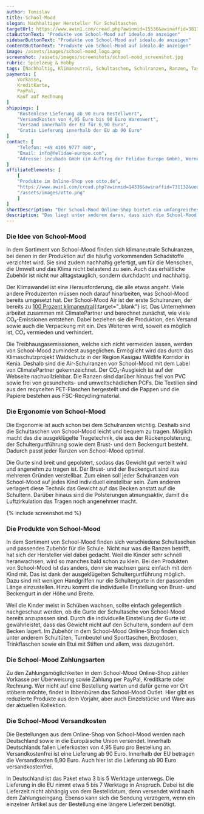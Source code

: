 ```yaml
---
author: Tomislav
title: School-Mood
slogan: Nachhaltiger Hersteller für Schultaschen
targetUrl: https://www.awin1.com/cread.php?awinmid=15536&awinaffid=381745&ued=https%3A%2F%2Fwww.idealo.de%2Fpreisvergleich%2FMainSearchProductCategory.html%3Fq%3Dschool%2Bmood
ctaButtonText: "Produkte von School-Mood auf idealo.de anzeigen"
sidebarButtonText: "Produkte von School-Mood auf idealo.de anzeigen"
contentButtonText: "Produkte von School-Mood auf idealo.de anzeigen"
image: /assets/images/school-mood_logo.png
screenshot: /assets/images/screenshots/school-mood_screenshot.jpg
rubric: Spielzeug & Hobby
tags: [Nachhaltig, Klimaneutral, Schultaschen, Schulranzen, Ranzen, Taschen]
payments: [
    Vorkasse,
    Kreditkarte,
    PayPal,
    Kauf auf Rechnung
]
shippings: [
    "Kostenlose Lieferung ab 90 Euro Bestellwert",
    "Versandkosten von 4,95 Euro bis 90 Euro Warenwert",
    "Versand innerhalb der EU für 6,90 Euro",
    "Gratis Lieferung innerhalb der EU ab 90 Euro"
]
contact: [
    "Telefon: +49 4106 9777 400",
    "Email: info@felidae-europe.com",
    "Adresse: incubado GmbH (im Auftrag der Felidae Europe GmbH), Werner-von-Siemens-Str. 3-7, 25479 Ellerau"
]
affiliateElements: [
    [
    "Produkte im Online-Shop von otto.de", 
    "https://www.awin1.com/cread.php?awinmid=14336&awinaffid=731132&ued=https%3A%2F%2Fwww.otto.de%2Fsuche%2Fschool%2520mood%2F", 
    "/assets/images/otto.png"
    ]
]
shortDescription: "Der School-Mood Online-Shop bietet ein umfangreiches Sortiment mit unterschiedlichen Schultaschen. Dadurch findet jedes Kind für sich ein schönes und vor allem ein passendes Modell."
description: "Das liegt unter anderem daran, dass sich die School-Mood Ranzen dank der unterschiedlichen Gurte individuell auf das Kind einstellen und bei Bedarf anpassen lassen. Außerdem sind die Schulranzen ergonomisch gefertigt, damit das Gewicht der Schulsachen nicht auf den Schultern lastet, sondern auf das Becken verlagert wird."
---
```


### Die Idee von School-Mood

In dem Sortiment von School-Mood finden sich klimaneutrale Schulranzen, bei denen in der Produktion auf die häufig vorkommenden Schadstoffe verzichtet wird. Sie sind zudem nachhaltig gefertigt, um für die Menschen, die Umwelt und das Klima nicht belastend zu sein. Auch das erhältliche Zubehör ist nicht nur alltagstauglich, sondern durchdacht und nachhaltig.

Der Klimawandel ist eine Herausforderung, die alle etwas angeht. Viele andere Produzenten müssen noch darauf hinarbeiten, was School-Mood bereits umgesetzt hat. Der School-Mood Air ist der erste Schulranzen, der bereits zu [100 Prozent klimaneutral](https://school-mood.com/pages/klimaneutralitat){:target="_blank"} ist. Das Unternehmen arbeitet zusammen mit ClimatePartner und berechnet zunächst, wie viele CO₂-Emissionen entstehen. Dabei beziehen sie die Produktion, den Versand sowie auch die Verpackung mit ein. Des Weiteren wird, soweit es möglich ist, CO₂ vermieden und verhindert.

Die Treibhausgasemissionen, welche sich nicht vermeiden lassen, werden von School-Mood zumindest ausgeglichen. Ermöglicht wird das durch das Klimaschutzprojekt Waldschutz in der Region Kasigau Wildlife Korridor in Kenia. Deshalb sind die Air-Schulranzen von School-Mood mit dem Label von ClimatePartner gekennzeichnet. Der CO₂-Ausgleich ist auf der Webseite nachvollziehbar. Die Ranzen sind darüber hinaus frei von PVC sowie frei von gesundheits- und umweltschädlichen PCFs. Die Textilien sind aus den recycelten PET-Flaschen hergestellt und die Pappen und die Papiere bestehen aus FSC-Recyclingmaterial.

### Die Ergonomie von School-Mood

Die Ergonomie ist auch schon bei dem Schulranzen wichtig. Deshalb sind die Schultaschen von School-Mood leicht und bequem zu tragen. Möglich macht das die ausgeklügelte Tragetechnik, die aus der Rückenpolsterung, der Schultergurtführung sowie dem Brust- und dem Beckengurt besteht. Dadurch passt jeder Ranzen von School-Mood optimal.

Die Gurte sind breit und gepolstert, sodass das Gewicht gut verteilt wird und angenehm zu tragen ist. Der Brust- und der Beckengurt sind aus mehreren Gründen verstellbar. Zum einen soll jeder Schulranzen von School-Mood auf jedes Kind individuell einstellbar sein. Zum anderen verlagert diese Technik das Gewicht auf das Becken anstatt auf die Schultern. Darüber hinaus sind die Polsterungen atmungsaktiv, damit die Luftzirkulation das Tragen noch angenehmer macht.

{% include screenshot.md %}

### Die Produkte von School-Mood

In dem Sortiment von School-Mood finden sich verschiedene Schultaschen und passendes Zubehör für die Schule. Nicht nur was die Ranzen betrifft, hat sich der Hersteller viel dabei gedacht. Weil die Kinder sehr schnell heranwachsen, wird so manches bald schon zu klein. Bei den Produkten von School-Mood ist das anders, denn sie wachsen ganz einfach mit dem Kind mit. Das ist dank der ausgeklügelten Schultergurtführung möglich. Dazu sind mit wenigen Handgriffen nur die Schultergurte in der passenden Länge einzustellen. Hinzu kommt die individuelle Einstellung von Brust- und Beckengurt in der Höhe und Breite.

Weil die Kinder meist in Schüben wachsen, sollte einfach gelegentlich nachgeschaut werden, ob die Gurte der Schultasche von School-Mood bereits anzupassen sind. Durch die individuelle Einstellung der Gurte ist gewährleistet, dass das Gewicht nicht auf den Schultern, sondern auf dem Becken lagert. Im Zubehör in dem School-Mood Online-Shop finden sich unter anderem Schultüten, Turnbeutel und Sporttaschen, Brotdosen, Trinkflaschen sowie ein Etui mit Stiften und allem, was dazugehört.

### Die School-Mood Zahlungsarten

Zu den Zahlungsmöglichkeiten in dem School-Mood Online-Shop zählen Vorkasse per Überweisung sowie Zahlung per PayPal, Kreditkarte oder Rechnung. Wer nicht auf eine Bestellung warten und dafür gerne vor Ort stöbern möchte, findet in Ibbenbüren das School-Mood Outlet. Hier gibt es reduzierte Produkte aus dem Vorjahr, aber auch Einzelstücke und Ware aus der aktuellen Kollektion.

### Die School-Mood Versandkosten

Die Bestellungen aus dem Online-Shop von School-Mood werden nach Deutschland sowie in die Europäische Union versendet. Innerhalb Deutschlands fallen Lieferkosten von 4,95 Euro pro Bestellung an. Versandkostenfrei ist eine Lieferung ab 90 Euro. Innerhalb der EU betragen die Versandkosten 6,90 Euro. Auch hier ist die Lieferung ab 90 Euro versandkostenfrei.

In Deutschland ist das Paket etwa 3 bis 5 Werktage unterwegs. Die Lieferung in die EU nimmt etwa 5 bis 7 Werktage in Anspruch. Dabei ist die Lieferzeit nicht abhängig von dem Bestelldatum, denn versendet wird nach dem Zahlungseingang. Ebenso kann sich die Sendung verzögern, wenn ein einzelner Artikel aus der Bestellung eine längere Lieferzeit benötigt.